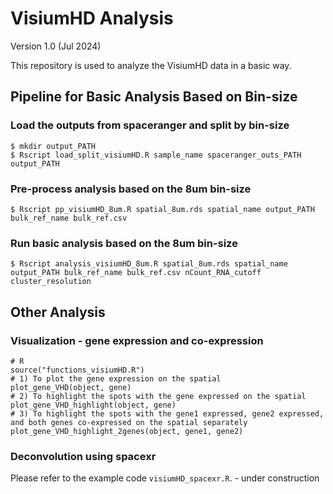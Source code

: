 # VisiumHD Analysis
Version 1.0 (Jul 2024)

This repository is used to analyze the VisiumHD data in a basic way.

## Pipeline for Basic Analysis Based on Bin-size

### Load the outputs from spaceranger and split by bin-size
```
$ mkdir output_PATH
$ Rscript load_split_visiumHD.R sample_name spaceranger_outs_PATH output_PATH
```

### Pre-process analysis based on the 8um bin-size
```
$ Rscript pp_visiumHD_8um.R spatial_8um.rds spatial_name output_PATH bulk_ref_name bulk_ref.csv
```

### Run basic analysis based on the 8um bin-size
```
$ Rscript analysis_visiumHD_8um.R spatial_8um.rds spatial_name output_PATH bulk_ref_name bulk_ref.csv nCount_RNA_cutoff cluster_resolution
```

## Other Analysis

### Visualization - gene expression and co-expression
```
# R
source("functions_visiumHD.R")
# 1) To plot the gene expression on the spatial
plot_gene_VHD(object, gene)
# 2) To highlight the spots with the gene expressed on the spatial
plot_gene_VHD_highlight(object, gene)
# 3) To highlight the spots with the gene1 expressed, gene2 expressed, and both genes co-expressed on the spatial separately
plot_gene_VHD_highlight_2genes(object, gene1, gene2)
```

### Deconvolution using spacexr
Please refer to the example code `visiumHD_spacexr.R`. - under construction
